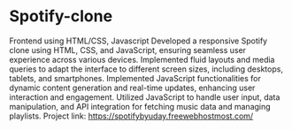 # Spotify-clone
Frontend using HTML/CSS, Javascript
Developed a responsive Spotify clone using HTML, CSS, and JavaScript, ensuring seamless user experience across various devices.
Implemented fluid layouts and media queries to adapt the interface to different screen sizes, including desktops, tablets, and smartphones.
Implemented JavaScript functionalities for dynamic content generation and real-time updates, enhancing user interaction and engagement.
Utilized JavaScript to handle user input, data manipulation, and API integration for fetching music data and managing playlists. Project link: https://spotifybyuday.freewebhostmost.com/
